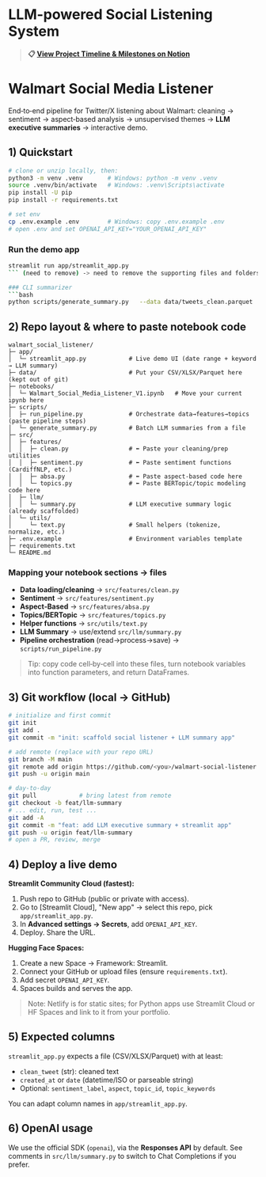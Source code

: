 # LLM-powered Social Listening System

> **📋 [View Project Timeline & Milestones on Notion](https://www.notion.so/LLM-powered-Social-Listening-System-28abe5c2ca3180e7a35defa1c99e44e8)**

# Walmart Social Media Listener

End‑to‑end pipeline for Twitter/X listening about Walmart: cleaning → sentiment → aspect‑based analysis → unsupervised themes → **LLM executive summaries** → interactive demo.

## 1) Quickstart

```bash
# clone or unzip locally, then:
python3 -m venv .venv       # Windows: python -m venv .venv
source .venv/bin/activate   # Windows: .venv\Scripts\activate
pip install -U pip
pip install -r requirements.txt

# set env
cp .env.example .env        # Windows: copy .env.example .env
# open .env and set OPENAI_API_KEY="YOUR_OPENAI_API_KEY"
```

### Run the demo app
```bash
streamlit run app/streamlit_app.py
``` (need to remove) -> need to remove the supporting files and folders

### CLI summarizer
```bash
python scripts/generate_summary.py   --data data/tweets_clean.parquet   --start 2025-07-01 --end 2025-07-31 --keyword "delivery"
```

## 2) Repo layout & where to paste notebook code

```
walmart_social_listener/
├─ app/
│  └─ streamlit_app.py            # Live demo UI (date range + keyword → LLM summary)
├─ data/                          # Put your CSV/XLSX/Parquet here (kept out of git)
├─ notebooks/
│  └─ Walmart_Social_Media_Listener_V1.ipynb   # Move your current ipynb here
├─ scripts/
│  ├─ run_pipeline.py             # Orchestrate data→features→topics (paste pipeline steps)
│  └─ generate_summary.py         # Batch LLM summaries from a file
├─ src/
│  ├─ features/
│  │  ├─ clean.py                 # ⬅️ Paste your cleaning/prep utilities
│  │  ├─ sentiment.py             # ⬅️ Paste sentiment functions (CardiffNLP, etc.)
│  │  ├─ absa.py                  # ⬅️ Paste aspect-based code here
│  │  └─ topics.py                # ⬅️ Paste BERTopic/topic modeling code here
│  ├─ llm/
│  │  └─ summary.py               # LLM executive summary logic (already scaffolded)
│  └─ utils/
│     └─ text.py                  # Small helpers (tokenize, normalize, etc.)
├─ .env.example                   # Environment variables template
├─ requirements.txt
└─ README.md
```

### Mapping your notebook sections → files
- **Data loading/cleaning** → `src/features/clean.py`
- **Sentiment** → `src/features/sentiment.py`
- **Aspect‑Based** → `src/features/absa.py`
- **Topics/BERTopic** → `src/features/topics.py`
- **Helper functions** → `src/utils/text.py`
- **LLM Summary** → use/extend `src/llm/summary.py`
- **Pipeline orchestration** (read→process→save) → `scripts/run_pipeline.py`

> Tip: copy code cell‑by‑cell into these files, turn notebook variables into function parameters, and return DataFrames.

## 3) Git workflow (local → GitHub)

```bash
# initialize and first commit
git init
git add .
git commit -m "init: scaffold social listener + LLM summary app"

# add remote (replace with your repo URL)
git branch -M main
git remote add origin https://github.com/<you>/walmart-social-listener.git
git push -u origin main

# day-to-day
git pull            # bring latest from remote
git checkout -b feat/llm-summary
# ... edit, run, test ...
git add -A
git commit -m "feat: add LLM executive summary + streamlit app"
git push -u origin feat/llm-summary
# open a PR, review, merge
```

## 4) Deploy a live demo

**Streamlit Community Cloud (fastest):**
1. Push repo to GitHub (public or private with access).
2. Go to [Streamlit Cloud], "New app" → select this repo, pick `app/streamlit_app.py`.
3. In **Advanced settings → Secrets**, add `OPENAI_API_KEY`.
4. Deploy. Share the URL.

**Hugging Face Spaces:**
1. Create a new Space → Framework: Streamlit.
2. Connect your GitHub or upload files (ensure `requirements.txt`).
3. Add secret `OPENAI_API_KEY`.
4. Spaces builds and serves the app.

> Note: Netlify is for static sites; for Python apps use Streamlit Cloud or HF Spaces and link to it from your portfolio.

## 5) Expected columns

`streamlit_app.py` expects a file (CSV/XLSX/Parquet) with at least:
- `clean_tweet` (str): cleaned text
- `created_at` or `date` (datetime/ISO or parseable string)
- Optional: `sentiment_label`, `aspect`, `topic_id`, `topic_keywords`

You can adapt column names in `app/streamlit_app.py`.

## 6) OpenAI usage
We use the official SDK (`openai`), via the **Responses API** by default. See comments in `src/llm/summary.py` to switch to Chat Completions if you prefer.
